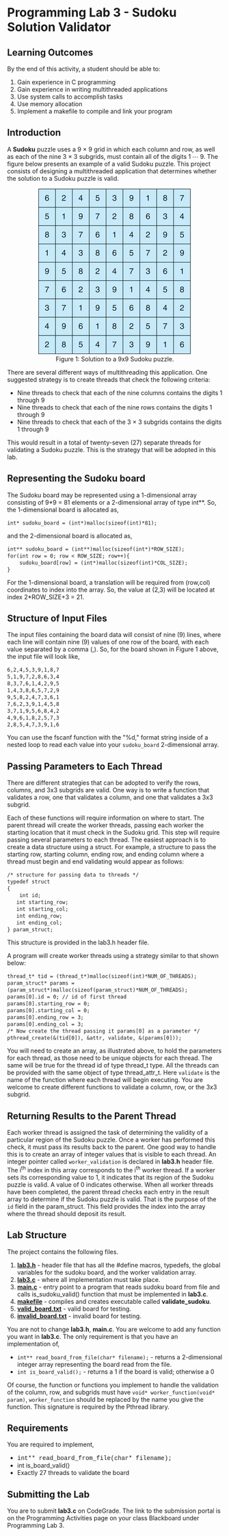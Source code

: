 # Programming Lab 3 - Sudoku Solution Validator

## Learning Outcomes

By the end of this activity, a student should be able to:

1. Gain experience in C programming
2. Gain experience in writing multithreaded applications
2. Use system calls to accomplish tasks
3. Use memory allocation
4. Implement a makefile to compile and link your program

## Introduction

A **Sudoku** puzzle uses a 9 × 9 grid in which each column and row, as well as each of the nine 3 × 3 subgrids, must contain all of the digits 1 ⋯ 9. The figure below presents an example of a valid Sudoku puzzle. This project consists of designing a multithreaded application that determines whether the solution to a Sudoku puzzle is valid.
<p style="text-align:center">
<img src="sudoku.png"><br/>
<span>Figure 1: Solution to a 9x9 Sudoku puzzle.</span>
</p>

There are several different ways of multithreading this application. One suggested strategy is to create threads that check the following criteria:

- Nine threads to check that each of the nine columns contains the digits 1 through 9
- Nine threads to check that each of the nine rows contains the digits 1 through 9
- Nine threads to check that each of the 3 × 3 subgrids contains the digits 1 through 9

This would result in a total of twenty-seven (27) separate threads for validating a Sudoku puzzle. This is the strategy that will be adopted in this lab.

## Representing the Sudoku board

The Sudoku board may be represented using a 1-dimensional array consisting of 9*9 = 81 elements or a 2-dimensional array of type int\*\*.  So, the 1-dimensional board is allocated as,

```
int* sudoku_board = (int*)malloc(sizeof(int)*81);
```
and the 2-dimensional board is allocated as,

```
int** sudoku_board = (int**)malloc(sizeof(int*)*ROW_SIZE);
for(int row = 0; row < ROW_SIZE; row++){
	sudoku_board[row] = (int*)malloc(sizeof(int)*COL_SIZE);
} 
```

For the 1-dimensional board, a translation will be required from (row,col) coordinates to index into the array.  So, the value at (2,3) will be located at index 2*ROW_SIZE+3 = 21.

## Structure of Input Files

The input files containing the board data will consist of nine (9) lines, where each line will contain nine (9) values of one row of the board, with each value separated by a comma (,). So, for the board shown in Figure 1 above, the input file will look like,

```
6,2,4,5,3,9,1,8,7
5,1,9,7,2,8,6,3,4
8,3,7,6,1,4,2,9,5
1,4,3,8,6,5,7,2,9
9,5,8,2,4,7,3,6,1
7,6,2,3,9,1,4,5,8
3,7,1,9,5,6,8,4,2
4,9,6,1,8,2,5,7,3
2,8,5,4,7,3,9,1,6
```

You can use the fscanf function with the "%d," format string inside of a nested loop to read each value into your `sudoku_board` 2-dimensional array.

## Passing Parameters to Each Thread

There are different strategies that can be adopted to verify the rows, columns, and 3x3 subgrids are valid.  One way is to write a function that validates a row, one that validates a column, and one that validates a 3x3 subgrid.

Each of these functions will require information on where to start.  The parent thread will create the worker threads, passing each worker the starting location that it must check in the Sudoku grid. This step will require passing several parameters to each thread. The easiest approach is to create a data structure using a struct. For example, a structure to pass the starting row, starting column, ending row, and ending column where a thread must begin and end validating would appear as follows:

```
/* structure for passing data to threads */
typedef struct
{
	int id; 
   int starting_row;
   int starting_col;
   int ending_row;
   int ending_col;
} param_struct;
```
This structure is provided in the lab3.h header file.

A program will create worker threads using a strategy similar to that shown below:

```
thread_t* tid = (thread_t*)malloc(sizeof(int)*NUM_OF_THREADS);
param_struct* params = (param_struct*)malloc(sizeof(param_struct)*NUM_OF_THREADS); 
params[0].id = 0; // id of first thread
params[0].starting_row = 0;
params[0].starting_col = 0;
params[0].ending_row = 3;
params[0].ending_col = 3;
/* Now create the thread passing it params[0] as a parameter */
pthread_create(&(tid[0]), &attr, validate, &(params[0]));
```
 
You will need to create an array, as illustrated above, to hold the parameters for each thread, as those need to be unique objects for each thread.  The same will be true for the thread id of type thread_t type.  All the threads can be provided with the same object of type thread_attr_t.  Here ```validate``` is the name of the function where each thread will begin executing.  You are welcome to create different functions to validate a column, row, or the 3x3 subgrid.

## Returning Results to the Parent Thread

Each worker thread is assigned the task of determining the validity of a particular region of the Sudoku puzzle. Once a worker has performed this check, it must pass its results back to the parent. One good way to handle this is to create an array of integer values that is visible to each thread. An integer pointer called `worker_validation` is declared in **lab3.h** header file.  The i<sup>th</sup> index in this array corresponds to the i<sup>th</sup> worker thread. If a worker sets its corresponding value to 1, it indicates that its region of the Sudoku puzzle is valid. A value of 0 indicates otherwise. When all worker threads have been completed, the parent thread checks each entry in the result array to determine if the Sudoku puzzle is valid.  That is the purpose of the `id` field in the param_struct.  This field provides the index into the array where the thread should deposit its result.

## Lab Structure

The project contains the following files.

1. <strong><u>lab3.h</u></strong> - header file that has all the #define macros, typedefs, the global variables for the sudoku board, and the worker validation array.
2. <strong><u>lab3.c</u></strong> - where all implementation must take place.
3. <strong><u>main.c</u></strong> - entry point to a program that reads sudoku board from file and calls is_sudoku_valid() function that must be implemented in **lab3.c**.
3. <strong><u>makefile</u></strong> - compiles and creates executable called **validate_sudoku**.
4. <strong><u>valid_board.txt</u></strong> - valid board for testing.
5.  <strong><u>invalid_board.txt</u></strong> - invalid board for testing.

You are not to change **lab3.h**, **main.c**.  You are welcome to add any function you want in **lab3.c**.  The only requirement is that you have an implementation of,

* ```int** read_board_from_file(char* filename);``` - returns a 2-dimensional integer array representing the board read from the file.
* ```int is_board_valid();``` - returns a 1 if the board is valid; otherwise a 0

Of course, the function or functions you implement to handle the validation of the column, row, and subgrids must have ```void* worker_function(void* param)```, `worker_function` should be replaced by the name you give the function.  This signature is required by the Pthread library.

## Requirements

You are required to implement,

<ul>
<li><span style="font-family:courier;monospace">int** read_board_from_file(char* filename);</span></li>
<li>int is_board_valid()</li>
<li>Exactly 27 threads to validate the board</li>
</ul>

## Submitting the Lab

You are to submit **lab3.c** on CodeGrade.  The link to the submission portal is on the Programming Activities page on your class Blackboard under Programming Lab 3.
